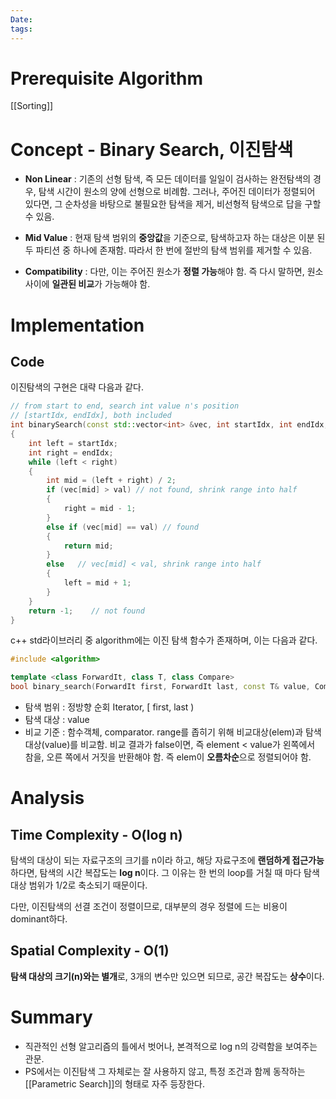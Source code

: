 ```yaml
---
Date: 
tags:
---
```

# Prerequisite Algorithm
[[Sorting]]
# Concept - Binary Search, 이진탐색
- **Non Linear** : 기존의 선형 탐색, 즉 모든 데이터를 일일이 검사하는 완전탐색의 경우, 탐색 시간이 원소의 양에 선형으로 비례함. 그러나, 주어진 데이터가 정렬되어 있다면, 그 순차성을 바탕으로 불필요한 탐색을 제거, 비선형적 탐색으로 답을 구할 수 있음.

- **Mid Value** : 현재 탐색 범위의 **중앙값**을 기준으로, 탐색하고자 하는 대상은 이분 된 두 파티션 중 하나에 존재함. 따라서 한 번에 절반의 탐색 범위를 제거할 수 있음. 
 
- **Compatibility** : 다만, 이는 주어진 원소가 **정렬 가능**해야 함. 즉 다시 말하면, 원소 사이에 **일관된 비교**가 가능해야 함.

# Implementation

## Code

이진탐색의 구현은 대략 다음과 같다.

``` C++
// from start to end, search int value n's position
// [startIdx, endIdx], both included
int binarySearch(const std::vector<int> &vec, int startIdx, int endIdx, int val)
{
	int left = startIdx;
	int right = endIdx;
	while (left < right)
	{
		int mid = (left + right) / 2;
		if (vec[mid] > val) // not found, shrink range into half
		{
			right = mid - 1;
		}
		else if (vec[mid] == val) // found
		{
			return mid;
		}
		else   // vec[mid] < val, shrink range into half
		{
			left = mid + 1;
		}
	}
	return -1;    // not found
}
```

c++ std라이브러리 중 algorithm에는 이진 탐색 함수가 존재하며, 이는 다음과 같다.

```C++
#include <algorithm>

template <class ForwardIt, class T, class Compare>
bool binary_search(ForwardIt first, ForwardIt last, const T& value, Compare comp);
```

- 탐색 범위 : 정방향 순회 Iterator, [ first, last  )
- 탐색 대상 : value
- 비교 기준 : 함수객체, comparator. range를 좁히기 위해 비교대상(elem)과 탐색대상(value)를 비교함. 비교 결과가 false이면, 즉 element < value가 왼쪽에서 참을, 오른 쪽에서 거짓을 반환해야 함. 즉 elem이 **오름차순**으로 정렬되어야 함. 

# Analysis

## Time Complexity - O(log n)
 
 탐색의 대상이 되는 자료구조의 크기를 n이라 하고, 해당 자료구조에 **랜덤하게 접근가능**하다면, 탐색의 시간 복잡도는 **log n**이다. 그 이유는 한 번의 loop를 거칠 때 마다 탐색 대상 범위가 1/2로 축소되기 때문이다.

다만, 이진탐색의 선결 조건이 정렬이므로, 대부분의 경우 정렬에 드는 비용이 dominant하다.
## Spatial Complexity - O(1)

**탐색 대상의 크기(n)와는 별개**로, 3개의 변수만 있으면 되므로, 공간 복잡도는 **상수**이다.
# Summary

- 직관적인 선형 알고리즘의 틀에서 벗어나, 본격적으로 log n의 강력함을 보여주는 관문.
- PS에서는 이진탐색 그 자체로는 잘 사용하지 않고, 특정 조건과 함께 동작하는 [[Parametric Search]]의 형태로 자주 등장한다.


